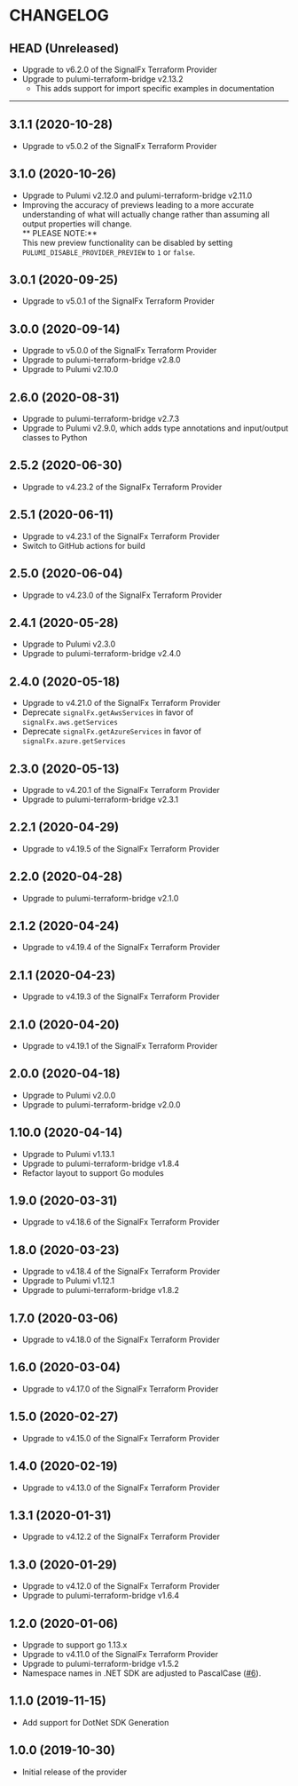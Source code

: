 CHANGELOG
=========

## HEAD (Unreleased)
* Upgrade to v6.2.0 of the SignalFx Terraform Provider
* Upgrade to pulumi-terraform-bridge v2.13.2  
  * This adds support for import specific examples in documentation

---

## 3.1.1 (2020-10-28)
* Upgrade to v5.0.2 of the SignalFx Terraform Provider

## 3.1.0 (2020-10-26)
* Upgrade to Pulumi v2.12.0 and pulumi-terraform-bridge v2.11.0
* Improving the accuracy of previews leading to a more accurate understanding of what will actually change rather than assuming all output properties will change.  
  ** PLEASE NOTE:**  
  This new preview functionality can be disabled by setting `PULUMI_DISABLE_PROVIDER_PREVIEW` to `1` or `false`.

## 3.0.1 (2020-09-25)
* Upgrade to v5.0.1 of the SignalFx Terraform Provider

## 3.0.0 (2020-09-14)
* Upgrade to v5.0.0 of the SignalFx Terraform Provider
* Upgrade to pulumi-terraform-bridge v2.8.0
* Upgrade to Pulumi v2.10.0

## 2.6.0 (2020-08-31)
* Upgrade to pulumi-terraform-bridge v2.7.3
* Upgrade to Pulumi v2.9.0, which adds type annotations and input/output classes to Python

## 2.5.2 (2020-06-30)
* Upgrade to v4.23.2 of the SignalFx Terraform Provider

## 2.5.1 (2020-06-11)
* Upgrade to v4.23.1 of the SignalFx Terraform Provider
* Switch to GitHub actions for build

## 2.5.0 (2020-06-04)
* Upgrade to v4.23.0 of the SignalFx Terraform Provider

## 2.4.1 (2020-05-28)
* Upgrade to Pulumi v2.3.0
* Upgrade to pulumi-terraform-bridge v2.4.0

## 2.4.0 (2020-05-18)
* Upgrade to v4.21.0 of the SignalFx Terraform Provider
* Deprecate `signalFx.getAwsServices` in favor of `signalFx.aws.getServices`
* Deprecate `signalFx.getAzureServices` in favor of `signalFx.azure.getServices`

## 2.3.0 (2020-05-13)
* Upgrade to v4.20.1 of the SignalFx Terraform Provider
* Upgrade to pulumi-terraform-bridge v2.3.1

## 2.2.1 (2020-04-29)
* Upgrade to v4.19.5 of the SignalFx Terraform Provider

## 2.2.0 (2020-04-28)
* Upgrade to pulumi-terraform-bridge v2.1.0

## 2.1.2 (2020-04-24)
* Upgrade to v4.19.4 of the SignalFx Terraform Provider

## 2.1.1 (2020-04-23)
* Upgrade to v4.19.3 of the SignalFx Terraform Provider

## 2.1.0 (2020-04-20)
* Upgrade to v4.19.1 of the SignalFx Terraform Provider

## 2.0.0 (2020-04-18)
* Upgrade to Pulumi v2.0.0
* Upgrade to pulumi-terraform-bridge v2.0.0

## 1.10.0 (2020-04-14)
* Upgrade to Pulumi v1.13.1
* Upgrade to pulumi-terraform-bridge v1.8.4
* Refactor layout to support Go modules

## 1.9.0 (2020-03-31)
* Upgrade to v4.18.6 of the SignalFx Terraform Provider

## 1.8.0 (2020-03-23)
* Upgrade to v4.18.4 of the SignalFx Terraform Provider
* Upgrade to Pulumi v1.12.1
* Upgrade to pulumi-terraform-bridge v1.8.2

## 1.7.0 (2020-03-06)
* Upgrade to v4.18.0 of the SignalFx Terraform Provider

## 1.6.0 (2020-03-04)
* Upgrade to v4.17.0 of the SignalFx Terraform Provider

## 1.5.0 (2020-02-27)
* Upgrade to v4.15.0 of the SignalFx Terraform Provider

## 1.4.0 (2020-02-19)
* Upgrade to v4.13.0 of the SignalFx Terraform Provider

## 1.3.1 (2020-01-31)
* Upgrade to v4.12.2 of the SignalFx Terraform Provider

## 1.3.0 (2020-01-29)
* Upgrade to v4.12.0 of the SignalFx Terraform Provider
* Upgrade to pulumi-terraform-bridge v1.6.4

## 1.2.0 (2020-01-06)
* Upgrade to support go 1.13.x
* Upgrade to v4.11.0 of the SignalFx Terraform Provider
* Upgrade to pulumi-terraform-bridge v1.5.2
* Namespace names in .NET SDK are adjusted to PascalCase
([#6](https://github.com/pulumi/pulumi-signalfx/pull/6)).

## 1.1.0 (2019-11-15)
* Add support for DotNet SDK Generation

## 1.0.0 (2019-10-30)
* Initial release of the provider

